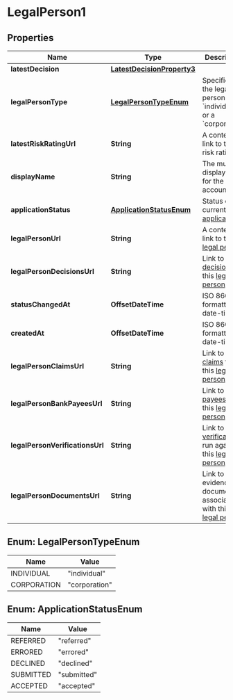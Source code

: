 

# LegalPerson1


## Properties

| Name | Type | Description | Notes |
|------------ | ------------- | ------------- | -------------|
|**latestDecision** | [**LatestDecisionProperty3**](LatestDecisionProperty3.md) |  |  [optional] |
|**legalPersonType** | [**LegalPersonTypeEnum**](#LegalPersonTypeEnum) | Specifies if the legal person is an &#x60;individual&#x60; or a &#x60;corporation&#x60;. |  |
|**latestRiskRatingUrl** | **String** | A contextual link to the risk rating. |  [optional] |
|**displayName** | **String** | The mutable display name for the bank account |  |
|**applicationStatus** | [**ApplicationStatusEnum**](#ApplicationStatusEnum) | Status of the current [application](http://docs.griffin.com) |  [optional] |
|**legalPersonUrl** | **String** | A contextual link to the [legal person](http://docs.griffin.com). |  |
|**legalPersonDecisionsUrl** | **String** | Link to [decisions](http://docs.griffin.com) for this [legal person](http://docs.griffin.com). |  |
|**statusChangedAt** | **OffsetDateTime** | ISO 8601 formatted date-time. |  [optional] |
|**createdAt** | **OffsetDateTime** | ISO 8601 formatted date-time. |  |
|**legalPersonClaimsUrl** | **String** | Link to the [claims](http://docs.griffin.com) for this [legal person](http://docs.griffin.com). |  [optional] |
|**legalPersonBankPayeesUrl** | **String** | Link to the [payees](http://docs.griffin.com) for this [legal person](http://docs.griffin.com). |  [optional] |
|**legalPersonVerificationsUrl** | **String** | Link to all [verifications](http://docs.griffin.com) run against this [legal person](http://docs.griffin.com). |  |
|**legalPersonDocumentsUrl** | **String** | Link to all evidence documents associated with this [legal person](http://docs.griffin.com). |  |



## Enum: LegalPersonTypeEnum

| Name | Value |
|---- | -----|
| INDIVIDUAL | &quot;individual&quot; |
| CORPORATION | &quot;corporation&quot; |



## Enum: ApplicationStatusEnum

| Name | Value |
|---- | -----|
| REFERRED | &quot;referred&quot; |
| ERRORED | &quot;errored&quot; |
| DECLINED | &quot;declined&quot; |
| SUBMITTED | &quot;submitted&quot; |
| ACCEPTED | &quot;accepted&quot; |



